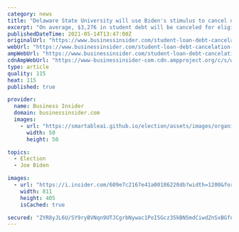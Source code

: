 ```yaml
---
category: news
title: "Delaware State University will use Biden's stimulus to cancel over $700,000 in student debt"
excerpt: "On average, $3,276 in student debt will be canceled for eligible borrowers: recent graduates who faced financial hardships during the pandemic."
publishedDateTime: 2021-05-14T13:47:00Z
originalUrl: "https://www.businessinsider.com/student-loan-debt-cancelation-delaware-state-university-pandemic-financial-hardships-2021-5"
webUrl: "https://www.businessinsider.com/student-loan-debt-cancelation-delaware-state-university-pandemic-financial-hardships-2021-5"
ampWebUrl: "https://www.businessinsider.com/student-loan-debt-cancelation-delaware-state-university-pandemic-financial-hardships-2021-5?amp"
cdnAmpWebUrl: "https://www-businessinsider-com.cdn.ampproject.org/c/s/www.businessinsider.com/student-loan-debt-cancelation-delaware-state-university-pandemic-financial-hardships-2021-5?amp"
type: article
quality: 115
heat: 115
published: true

provider:
  name: Business Insider
  domain: businessinsider.com
  images:
    - url: "https://smartableai.github.io/election/assets/images/organizations/businessinsider.com-50x50.jpg"
      width: 50
      height: 50

topics:
  - Election
  - Joe Biden

images:
  - url: "https://i.insider.com/609e7c2167e41a00186220db?width=1200&format=jpeg"
    width: 811
    height: 405
    isCached: true

secured: "ZYR8yJL6U/SY9ryBVNqn9UTJCgrbNywac1PoISGcz35kBN5mdCiwdZnSxBGfn/GhKsfMrjBYB07VypVYiHq9tl6tgfLM22vBG1ibtqrj5E2Shhj4pSXuRqNnc1E52PEv/xoi7eMy+jiX39A8e7ATgHRa2ZEuDHbr7lhxA1S28Q9+C09PWgLsk55y36l7Navo5c6aUiIguzTrKtA9JOxQMxjvTeJmANW0Yt8RlQ+VJI9oRuFNOLqQ5xZRNG+7N7p+HJuXZVbKSUww/r7BTrQxW4rgCYsMUFJk/jyooQUQEKDq5kPgRwh0Vo00ImvAyRGvF6+LW/FJqDiThkFZWw1RtR3Clqm+sYjhRgQnguVU+9U=;4XVHPdYVpuwd/3nARxyYRg=="
---
```


